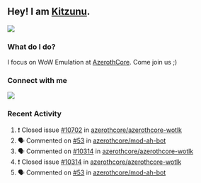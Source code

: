 ## Hey! I am [Kitzunu](https://Github.com/Kitzunu).

<!--<a href="https://github-readme-stats.kitzunu.vercel.app/api?username=Kitzunu&show_icons=true&theme=dark">
  <img align="center" src="https://github-readme-stats.kitzunu.vercel.app/api?username=Kitzunu&show_icons=true&theme=dark" />
</a>-->
<a href="https://github-readme-stats.kitzunu.vercel.app/api?username=Kitzunu&show_icons=true&theme=dark">
  <img align="center" src="https://github-readme-stats.vercel.app/api/top-langs/?username=Kitzunu&layout=compact&theme=dark" />
</a>

### What do I do?

I focus on WoW Emulation at [AzerothCore](https://Github.com/AzerothCore). Come join us ;)

### Connect with me
[![](https://img.shields.io/badge/AzerothCore%20Discord-Connect%20with%20me!-green)](https://discord.com/invite/gkt4y2x)

### Recent Activity

<!--START_SECTION:activity-->
1. ❗️ Closed issue [#10702](https://github.com/azerothcore/azerothcore-wotlk/issues/10702) in [azerothcore/azerothcore-wotlk](https://github.com/azerothcore/azerothcore-wotlk)
2. 🗣 Commented on [#53](https://github.com/azerothcore/mod-ah-bot/issues/53) in [azerothcore/mod-ah-bot](https://github.com/azerothcore/mod-ah-bot)
3. 🗣 Commented on [#10314](https://github.com/azerothcore/azerothcore-wotlk/issues/10314) in [azerothcore/azerothcore-wotlk](https://github.com/azerothcore/azerothcore-wotlk)
4. ❗️ Closed issue [#10314](https://github.com/azerothcore/azerothcore-wotlk/issues/10314) in [azerothcore/azerothcore-wotlk](https://github.com/azerothcore/azerothcore-wotlk)
5. 🗣 Commented on [#53](https://github.com/azerothcore/mod-ah-bot/issues/53) in [azerothcore/mod-ah-bot](https://github.com/azerothcore/mod-ah-bot)
<!--END_SECTION:activity-->
